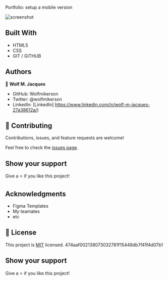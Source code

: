 Portfolio: setup a mobile version


![screenshot](https://i.imgur.com/tPMZxHx.png)


## Built With

- HTML5
- CSS
- GIT / GITHUB

## Authors

👤 **Wolf M. Jacques**

- GitHub: Wolfmikerson
- Twitter: @wolfmikerson
- LinkedIn: [LinkedIn] https://www.linkedin.com/in/wolf-m-jacques-27a38612a/)



## 🤝 Contributing

Contributions, issues, and feature requests are welcome!

Feel free to check the [issues page](../../issues/).

## Show your support

Give a ⭐️ if you like this project!

## Acknowledgments

- Figma Templates
- My teamates
- etc

## 📝 License

This project is [MIT](./MIT.md) licensed.
474aaf002138073032781f15448db7f41f4d07b1

## Show your support

Give a ⭐️ if you like this project!

